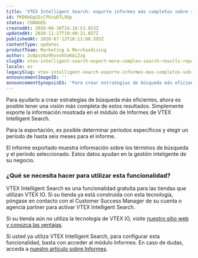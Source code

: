 ```yaml
---
title: 'VTEX Intelligent Search: exporte informes más completos sobre resultados de búsqueda'
id: PKD6UGgGEcCPUzuD7L9Up
status: CHANGED
createdAt: 2020-06-30T16:16:53.923Z
updatedAt: 2020-11-27T19:40:21.657Z
publishedAt: 2020-07-13T16:11:08.593Z
contentType: updates
productTeam: Marketing & Merchandising
author: 2o8pvz6z9hvxvhSoKAiZzg
slugEN: vtex-intelligent-search-export-more-complex-search-results-reports
locale: es
legacySlug: vtex-intelligent-search-exporte-informes-mas-completos-sobre-resultados-de-busqueda
announcementImageID: ''
announcementSynopsisES: 'Para crear estrategias de búsqueda más eficientes, exporte la información de Informes de VTEX Intelligent Search.'
---
```


Para ayudarlo a crear estrategias de búsqueda más eficientes, ahora es posible tener una visión más completa de estos resultados. Simplemente exporte la información mostrada en el módulo de Informes de VTEX Intelligent Search.

Para la exportación, es posible determinar períodos específicos y elegir un período de hasta seis meses para el informe.

El informe exportado muestra información sobre los términos de búsqueda y el período seleccionado. Estos datos ayudan en la gestión inteligente de su negocio.


### ¿Qué se necesita hacer para utilizar esta funcionalidad?

VTEX Intelligent Search es una funcionalidad gratuita para las tiendas que utilizan VTEX IO. Si su tienda ya está construida con esta tecnología, póngase en contacto con el Customer Success Manager de su cuenta o agencia partner para activar VTEX Intelligent Search.

Si su tienda aún no utiliza la tecnología de VTEX IO, visite [nuestro sitio web y conozca las ventajas](https://vtex.com/br-pt/store-framework/).

Si usted ya utiliza VTEX Intelligent Search, para configurar esta funcionalidad, basta con acceder al módulo Informes. En caso de dudas, acceda a [nuestro artículo sobre Informes](https://help.vtex.com/es/tracks/vtex-intelligent-search--19wrbB7nEQcmwzDPl1l4Cb/3JcuptYAkwr1GLZEM3IQ2m).

